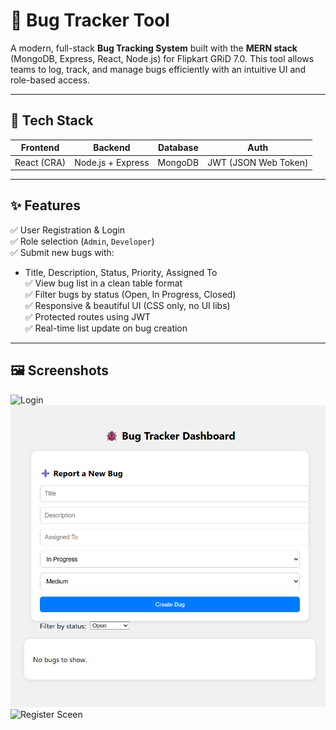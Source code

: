 # 🐞 Bug Tracker Tool

A modern, full-stack **Bug Tracking System** built with the **MERN stack** (MongoDB, Express, React, Node.js) for Flipkart GRiD 7.0. This tool allows teams to log, track, and manage bugs efficiently with an intuitive UI and role-based access.

---

## 🔧 Tech Stack

| Frontend       | Backend         | Database | Auth         |
|----------------|------------------|----------|--------------|
| React (CRA)    | Node.js + Express | MongoDB  | JWT (JSON Web Token) |

---

## ✨ Features

✅ User Registration & Login  
✅ Role selection (`Admin`, `Developer`)  
✅ Submit new bugs with:
- Title, Description, Status, Priority, Assigned To  
✅ View bug list in a clean table format  
✅ Filter bugs by status (Open, In Progress, Closed)  
✅ Responsive & beautiful UI (CSS only, no UI libs)  
✅ Protected routes using JWT  
✅ Real-time list update on bug creation

---

## 🖼️ Screenshots

![Login](screenshot-login.png)
![Dashboard](screenshot-dashboard.png)
![Register Sceen](screenshot-register.png)
